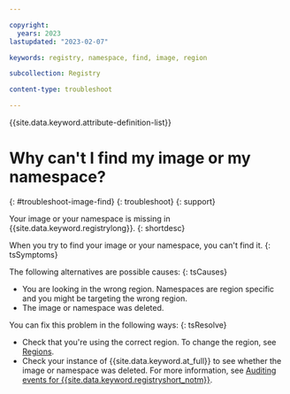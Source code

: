 ```yaml
---

copyright:
  years: 2023
lastupdated: "2023-02-07"

keywords: registry, namespace, find, image, region

subcollection: Registry

content-type: troubleshoot

---
```


{{site.data.keyword.attribute-definition-list}}

# Why can't I find my image or my namespace?
{: #troubleshoot-image-find}
{: troubleshoot}
{: support}

Your image or your namespace is missing in {{site.data.keyword.registrylong}}.
{: shortdesc}

When you try to find your image or your namespace, you can't find it.
{: tsSymptoms}

The following alternatives are possible causes:
{: tsCauses}

- You are looking in the wrong region. Namespaces are region specific and you might be targeting the wrong region.
- The image or namespace was deleted.

You can fix this problem in the following ways:
{: tsResolve}

- Check that you're using the correct region. To change the region, see [Regions](/docs/Registry?topic=Registry-registry_overview#registry_regions).
- Check your instance of {{site.data.keyword.at_full}} to see whether the image or namespace was deleted. For more information, see [Auditing events for {{site.data.keyword.registryshort_notm}}](/docs/Registry?topic=Registry-at_events).

